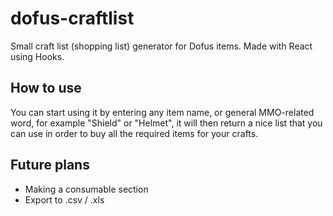 # dofus-craftlist
Small craft list (shopping list) generator for Dofus items. Made with React using Hooks.

## How to use

You can start using it by entering any item name, or general MMO-related word, for example "Shield" or "Helmet", it will then return a nice list that you can use in order to buy all the required items for your crafts.

## Future plans
* Making a consumable section
* Export to .csv / .xls

